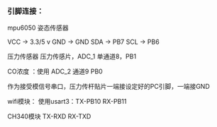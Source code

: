 
### 引脚连接：
mpu6050 姿态传感器

VCC -> 3.3/5 v        GND -> GND         SDA -> PB7    SCL -> PB6


压力传感器
压力传感片，ADC_1 单通道8，PB1


CO浓度 ：使用 ADC_2 通道9  PB0

作为接受模信号串口，压力传杆贴片一端接设定好的PC引脚，一端接GND

wifi模块：
使用usart3：TX-PB10  RX-PB11

CH340模块 TX-RXD  RX-TXD




























